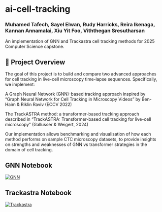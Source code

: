 # ai-cell-tracking
### Muhamed Tafech, Sayel Elwan, Rudy Harricks, Reira Ikenaga, Kannan Annamalai, Xiu Yit Foo, Viththegan Sresutharsan
An implementation of GNN and Trackastra cell tracking methods for 2025 Computer Science capstone. 
## 🚀 Project Overview

The goal of this project is to build and compare two advanced approaches for cell tracking in live-cell microscopy time-lapse sequences. Specifically, we implement:

A Graph Neural Network (GNN)-based tracking approach inspired by “Graph Neural Network for Cell Tracking in Microscopy Videos” by Ben-Haim & Riklin Raviv (ECCV 2022) 

The TrackASTRA method: a transformer-based tracking approach described in “TrackASTRA: Transformer-based cell tracking for live-cell microscopy” (Gallusser & Weigert, 2024) 

Our implementation allows benchmarking and visualisation of how each method performs on sample CTC microscopy datasets, to provide insights on strengths and weaknesses of GNN vs transformer strategies in the domain of cell tracking.
## GNN Notebook
[![GNN](https://colab.research.google.com/assets/colab-badge.svg)]([https://colab.research.google.com/github/talbenha/cell-tracker-gnn/blob/main/notebooks/training_example.ipynb](https://drive.google.com/file/d/1X0BeWqo68DpoPh6-pP532FjTMQta_Gtr/view?usp=sharing))
## Trackastra Notebook
[![Trackastra](https://colab.research.google.com/assets/colab-badge.svg)]([[https://colab.research.google.com/github/talbenha/cell-tracker-gnn/blob/main/notebooks/training_example.ipynb](https://drive.google.com/file/d/1X0BeWqo68DpoPh6-pP532FjTMQta_Gtr/view?usp=sharing)](https://colab.research.google.com/drive/115Yz6dYFUGT6xxAVrodz3qov7FOoe-vX?usp=sharing))
